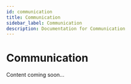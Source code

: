 ```yaml
---
id: communication
title: Communication
sidebar_label: Communication
description: Documentation for Communication
---
```


# Communication

Content coming soon...
